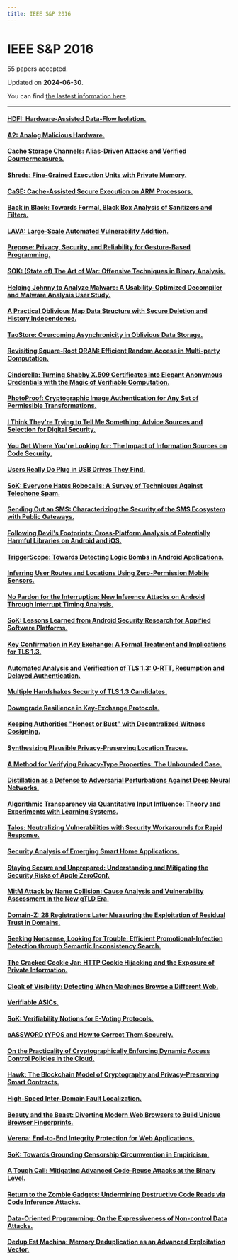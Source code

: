 ```yaml
---
title: IEEE S&P 2016
---
```


# IEEE S&P 2016

55 papers accepted.

Updated on **2024-06-30**.



You can find [the lastest information here](https://dblp.org/db/conf/sp/sp2016.html).

---

#### [HDFI: Hardware-Assisted Data-Flow Isolation.](https://doi.org/10.1109/SP.2016.9)

#### [A2: Analog Malicious Hardware.](https://doi.org/10.1109/SP.2016.10)

#### [Cache Storage Channels: Alias-Driven Attacks and Verified Countermeasures.](https://doi.org/10.1109/SP.2016.11)

#### [Shreds: Fine-Grained Execution Units with Private Memory.](https://doi.org/10.1109/SP.2016.12)

#### [CaSE: Cache-Assisted Secure Execution on ARM Processors.](https://doi.org/10.1109/SP.2016.13)

#### [Back in Black: Towards Formal, Black Box Analysis of Sanitizers and Filters.](https://doi.org/10.1109/SP.2016.14)

#### [LAVA: Large-Scale Automated Vulnerability Addition.](https://doi.org/10.1109/SP.2016.15)

#### [Prepose: Privacy, Security, and Reliability for Gesture-Based Programming.](https://doi.org/10.1109/SP.2016.16)

#### [SOK: (State of) The Art of War: Offensive Techniques in Binary Analysis.](https://doi.org/10.1109/SP.2016.17)

#### [Helping Johnny to Analyze Malware: A Usability-Optimized Decompiler and Malware Analysis User Study.](https://doi.org/10.1109/SP.2016.18)

#### [A Practical Oblivious Map Data Structure with Secure Deletion and History Independence.](https://doi.org/10.1109/SP.2016.19)

#### [TaoStore: Overcoming Asynchronicity in Oblivious Data Storage.](https://doi.org/10.1109/SP.2016.20)

#### [Revisiting Square-Root ORAM: Efficient Random Access in Multi-party Computation.](https://doi.org/10.1109/SP.2016.21)

#### [Cinderella: Turning Shabby X.509 Certificates into Elegant Anonymous Credentials with the Magic of Verifiable Computation.](https://doi.org/10.1109/SP.2016.22)

#### [PhotoProof: Cryptographic Image Authentication for Any Set of Permissible Transformations.](https://doi.org/10.1109/SP.2016.23)

#### [I Think They're Trying to Tell Me Something: Advice Sources and Selection for Digital Security.](https://doi.org/10.1109/SP.2016.24)

#### [You Get Where You're Looking for: The Impact of Information Sources on Code Security.](https://doi.org/10.1109/SP.2016.25)

#### [Users Really Do Plug in USB Drives They Find.](https://doi.org/10.1109/SP.2016.26)

#### [SoK: Everyone Hates Robocalls: A Survey of Techniques Against Telephone Spam.](https://doi.org/10.1109/SP.2016.27)

#### [Sending Out an SMS: Characterizing the Security of the SMS Ecosystem with Public Gateways.](https://doi.org/10.1109/SP.2016.28)

#### [Following Devil's Footprints: Cross-Platform Analysis of Potentially Harmful Libraries on Android and iOS.](https://doi.org/10.1109/SP.2016.29)

#### [TriggerScope: Towards Detecting Logic Bombs in Android Applications.](https://doi.org/10.1109/SP.2016.30)

#### [Inferring User Routes and Locations Using Zero-Permission Mobile Sensors.](https://doi.org/10.1109/SP.2016.31)

#### [No Pardon for the Interruption: New Inference Attacks on Android Through Interrupt Timing Analysis.](https://doi.org/10.1109/SP.2016.32)

#### [SoK: Lessons Learned from Android Security Research for Appified Software Platforms.](https://doi.org/10.1109/SP.2016.33)

#### [Key Confirmation in Key Exchange: A Formal Treatment and Implications for TLS 1.3.](https://doi.org/10.1109/SP.2016.34)

#### [Automated Analysis and Verification of TLS 1.3: 0-RTT, Resumption and Delayed Authentication.](https://doi.org/10.1109/SP.2016.35)

#### [Multiple Handshakes Security of TLS 1.3 Candidates.](https://doi.org/10.1109/SP.2016.36)

#### [Downgrade Resilience in Key-Exchange Protocols.](https://doi.org/10.1109/SP.2016.37)

#### [Keeping Authorities "Honest or Bust" with Decentralized Witness Cosigning.](https://doi.org/10.1109/SP.2016.38)

#### [Synthesizing Plausible Privacy-Preserving Location Traces.](https://doi.org/10.1109/SP.2016.39)

#### [A Method for Verifying Privacy-Type Properties: The Unbounded Case.](https://doi.org/10.1109/SP.2016.40)

#### [Distillation as a Defense to Adversarial Perturbations Against Deep Neural Networks.](https://doi.org/10.1109/SP.2016.41)

#### [Algorithmic Transparency via Quantitative Input Influence: Theory and Experiments with Learning Systems.](https://doi.org/10.1109/SP.2016.42)

#### [Talos: Neutralizing Vulnerabilities with Security Workarounds for Rapid Response.](https://doi.org/10.1109/SP.2016.43)

#### [Security Analysis of Emerging Smart Home Applications.](https://doi.org/10.1109/SP.2016.44)

#### [Staying Secure and Unprepared: Understanding and Mitigating the Security Risks of Apple ZeroConf.](https://doi.org/10.1109/SP.2016.45)

#### [MitM Attack by Name Collision: Cause Analysis and Vulnerability Assessment in the New gTLD Era.](https://doi.org/10.1109/SP.2016.46)

#### [Domain-Z: 28 Registrations Later Measuring the Exploitation of Residual Trust in Domains.](https://doi.org/10.1109/SP.2016.47)

#### [Seeking Nonsense, Looking for Trouble: Efficient Promotional-Infection Detection through Semantic Inconsistency Search.](https://doi.org/10.1109/SP.2016.48)

#### [The Cracked Cookie Jar: HTTP Cookie Hijacking and the Exposure of Private Information.](https://doi.org/10.1109/SP.2016.49)

#### [Cloak of Visibility: Detecting When Machines Browse a Different Web.](https://doi.org/10.1109/SP.2016.50)

#### [Verifiable ASICs.](https://doi.org/10.1109/SP.2016.51)

#### [SoK: Verifiability Notions for E-Voting Protocols.](https://doi.org/10.1109/SP.2016.52)

#### [pASSWORD tYPOS and How to Correct Them Securely.](https://doi.org/10.1109/SP.2016.53)

#### [On the Practicality of Cryptographically Enforcing Dynamic Access Control Policies in the Cloud.](https://doi.org/10.1109/SP.2016.54)

#### [Hawk: The Blockchain Model of Cryptography and Privacy-Preserving Smart Contracts.](https://doi.org/10.1109/SP.2016.55)

#### [High-Speed Inter-Domain Fault Localization.](https://doi.org/10.1109/SP.2016.56)

#### [Beauty and the Beast: Diverting Modern Web Browsers to Build Unique Browser Fingerprints.](https://doi.org/10.1109/SP.2016.57)

#### [Verena: End-to-End Integrity Protection for Web Applications.](https://doi.org/10.1109/SP.2016.58)

#### [SoK: Towards Grounding Censorship Circumvention in Empiricism.](https://doi.org/10.1109/SP.2016.59)

#### [A Tough Call: Mitigating Advanced Code-Reuse Attacks at the Binary Level.](https://doi.org/10.1109/SP.2016.60)

#### [Return to the Zombie Gadgets: Undermining Destructive Code Reads via Code Inference Attacks.](https://doi.org/10.1109/SP.2016.61)

#### [Data-Oriented Programming: On the Expressiveness of Non-control Data Attacks.](https://doi.org/10.1109/SP.2016.62)

#### [Dedup Est Machina: Memory Deduplication as an Advanced Exploitation Vector.](https://doi.org/10.1109/SP.2016.63)

